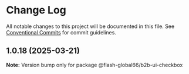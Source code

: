 # Change Log

All notable changes to this project will be documented in this file.
See [Conventional Commits](https://conventionalcommits.org) for commit guidelines.

## 1.0.18 (2025-03-21)

**Note:** Version bump only for package @flash-global66/b2b-ui-checkbox
